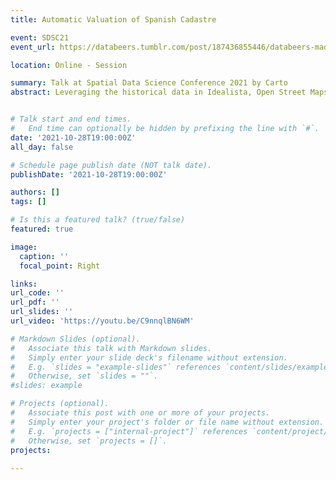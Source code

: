 ```yaml
---
title: Automatic Valuation of Spanish Cadastre

event: SDSC21
event_url: https://databeers.tumblr.com/post/187436855446/databeers-madrid-xxx-2019-09-19-1900

location: Online - Session

summary: Talk at Spatial Data Science Conference 2021 by Carto
abstract: Leveraging the historical data in Idealista, Open Street Maps data, and machine learning models we automate real estate appraisal of 25 million residential properties in Spain.


# Talk start and end times.
#   End time can optionally be hidden by prefixing the line with `#`.
date: '2021-10-28T19:00:00Z'
all_day: false

# Schedule page publish date (NOT talk date).
publishDate: '2021-10-28T19:00:00Z'

authors: []
tags: []

# Is this a featured talk? (true/false)
featured: true

image:
  caption: ''
  focal_point: Right

links:
url_code: ''
url_pdf: ''
url_slides: ''
url_video: 'https://youtu.be/C9nnqlBN6WM'

# Markdown Slides (optional).
#   Associate this talk with Markdown slides.
#   Simply enter your slide deck's filename without extension.
#   E.g. `slides = "example-slides"` references `content/slides/example-slides.md`.
#   Otherwise, set `slides = ""`.
#slides: example

# Projects (optional).
#   Associate this post with one or more of your projects.
#   Simply enter your project's folder or file name without extension.
#   E.g. `projects = ["internal-project"]` references `content/project/deep-learning/index.md`.
#   Otherwise, set `projects = []`.
projects:
  
---
```


